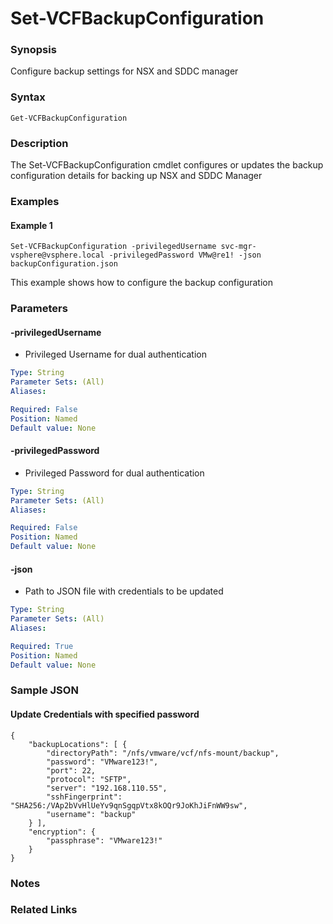 # Set-VCFBackupConfiguration

### Synopsis
Configure backup settings for NSX and SDDC manager

### Syntax
```
Get-VCFBackupConfiguration
```

### Description
The Set-VCFBackupConfiguration cmdlet configures or updates the backup configuration details for backing up NSX and SDDC Manager

### Examples
#### Example 1
```
Set-VCFBackupConfiguration -privilegedUsername svc-mgr-vsphere@vsphere.local -privilegedPassword VMw@re1! -json backupConfiguration.json   
```
This example shows how to configure the backup configuration

### Parameters
#### -privilegedUsername
- Privileged Username for dual authentication

```yaml
Type: String
Parameter Sets: (All)
Aliases:

Required: False
Position: Named
Default value: None
```

#### -privilegedPassword
- Privileged Password for dual authentication

```yaml
Type: String
Parameter Sets: (All)
Aliases:

Required: False
Position: Named
Default value: None
```

#### -json
- Path to JSON file with credentials to be updated

```yaml
Type: String
Parameter Sets: (All)
Aliases:

Required: True
Position: Named
Default value: None
```

### Sample JSON
#### Update Credentials with specified password
```
{
    "backupLocations": [ {
        "directoryPath": "/nfs/vmware/vcf/nfs-mount/backup",
        "password": "VMware123!",
        "port": 22,
        "protocol": "SFTP",
        "server": "192.168.110.55",
        "sshFingerprint": "SHA256:/VAp2bVvHlUeYv9qnSgqpVtx8kOQr9JoKhJiFnWW9sw",
        "username": "backup"
    } ],
    "encryption": {
        "passphrase": "VMware123!"
    }
}
```

### Notes

### Related Links
